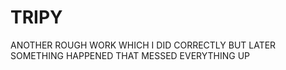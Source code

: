 # TRIPY
ANOTHER ROUGH WORK WHICH I DID CORRECTLY BUT LATER SOMETHING HAPPENED THAT MESSED EVERYTHING UP
